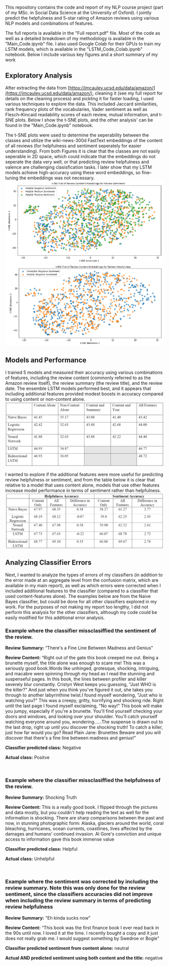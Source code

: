 This repository contains the code and report of my NLP course project (part of my MSc. in Social Data Science at the University of Oxford). I jointly predict the helpfulness and 5-star rating of Amazon reviews using various NLP models and combinations of features.

The full reports is available in the "Full report.pdf" file. Most of the code as well as a detailed breakdown of my methodology is available in the "Main_Code.ipynb" file. I also used Google Colab for their GPUs to train my LSTM models, which is available in the "LSTM_Code_Colab.ipynb" notebook. Below I include various key figures and a short summary of my work

## Exploratory Analysis
After extracting the data from [https://jmcauley.ucsd.edu/data/amazon/](https://jmcauley.ucsd.edu/data/amazon/), cleaning it (see my full report for details on the cleaning process) and pickling it for faster loading, I used various techniques to explore the data. This included Jaccard similarities, rank frequency plots of the vocabularies, Vader sentiment as well as Flesch–Kincaid readability scores of each review, mutual information, and t-SNE plots. Below I show the t-SNE plots, and the other analysis' can be found in the "Main_Code.ipynb" notebook.

The t-SNE plots were used to determine the seperability between the classes and utilize the wiki-news-300d FastText embeddings of the content of all reviews (for helpfulness and sentiment seperately for easier understanding). From both Figures it is clear that the classes are not easily seperable in 2D space, which could indicate that the embeddings do not seperate the data very well, or that predicting review helpfulness and valence are challenging clasisfication tasks. I later show that my LSTM models achieve high-accuracy using these word embeddings, so fine-tuning the embeddings was not necessary.
![alt text](https://github.com/plizeeee/NLP-Amazon-Reviews-Project/blob/main/Images/TSNE%20sentiment.PNG)
![alt text](https://github.com/plizeeee/NLP-Amazon-Reviews-Project/blob/main/Images/TSNE%20helpfulness.PNG)

## Models and Performance
I trained 5 models and measured their accuracy using various combinations of features, including the review content (commonly referred to as the Amazon review itself), the review summary (the review title), and the review date. The ensemble LSTM models performed best, and it appears that including additional features provided modest boosts in accuracy compared to using content or non-content alone.
![alt text](https://github.com/plizeeee/NLP-Amazon-Reviews-Project/blob/main/Images/Accuracies%20Movies%20and%20TV.PNG)


I wanted to explore if the additional features were more useful for predicting review helpfulness or sentiment, and from the table below it is clear that relative to a model that uses content alone, models that use other features increase model performance in terms of sentiment rather than helpfulness.
![alt text](https://github.com/plizeeee/NLP-Amazon-Reviews-Project/blob/main/Images/Accuracy%20Breakdown%20Movies%20and%20TV.PNG)

## Analyzing Classifier Errors
Next, I wanted to analyze the types of errors of my classifiers (in addition to the error made at an aggregate level from the confusion matrix, which are available in my main report), as well as which errors were corrected when I included additional features to the classifier (compared to a classifier that used content-features alone). The examples below are from the Naive Bayes classifier, but could be done for all other classifiers explored in my work. For the purposes of not making my report too lengthy, I did not perform this analysis for the other classifiers, although my code could be easily modified for this additional error analysis.
&nbsp;

### Example where the classifier missclasiffied the sentiment of the review.

**Review Summary:** “There's a Fine Line Between Madness and Genius”

**Review Content:** “Right out of the gate this book creeped me out. Being a brunette myself, the title alone was enough to scare me! This was a seriously good book.Words like unhinged, grotesque, shocking, intriguing, and macabre were spinning through my head as I read the stunning and suspenseful pages. In this book, the lines between profiler and killer severely blur constantly. Cristyn West keeps you guessing, "Just WHO is the killer?" And just when you think you've figured it out, she takes you through to another labyrinthine twist.I found myself wondering, "Just who is watching you?" This was a creepy, gritty, horrifying and shocking ride. Right until the last page I found myself exclaiming, "No way!" This book will make you jumpy, especially if you're a brunette. You'll find yourself checking your doors and windows, and looking over your shoulder. You'll catch yourself watching everyone around you, wondering......The suspense is drawn out to the last drop, right up until you discover the shocking truth! To catch a killer, just how far would you go? Read Plain Jane: Brunettes Beware and you will discover that there's a fine line between madness and genius!”

**Classifier predicted class:** Negative

**Actual class:** Positve
&nbsp;

&nbsp;

### Example where the classifier missclasiffied the helpfulness of the review.

**Review Summary:** Shocking Truth

**Review Content:** This is a really good book. I flipped through the pictures and data mostly, but you couldn't help reading the text as well for the information is shocking. There are sharp comparisons between the past and now, in stunning photographic form: Alaska, glaciers around the world, coral bleaching, hurricanes, ocean currents, coastlines, lives affected by the damages and humans' continued invasion. Al Gore's conviction and unique access to information gave this book immense value

**Classifier predicted class:** Helpful

**Actual class:** Unhelpful	
&nbsp;

&nbsp;

### Example where the sentiment was corrected by including the review summary. Note this was only done for the review sentiment, since the classifiers accuracies did not improve when including the review summary in terms of predicting review helpfulness

**Review Summary:** "Eh kinda sucks now”

**Review Content:** “This book was the first finance book I ever read back in the 90s until now. I loved it at the time. I recently bought a copy and it just does not really grab me. I would suggest something by Swedroe or Bogle”

**Classifier predicted sentiment from content alone:** neutral

**Actual AND predicted sentiment using both content and the title:** negative



